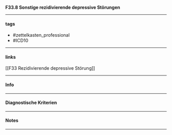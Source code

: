 __F33.8 Sonstige rezidivierende depressive Störungen__

___________________________________________
#### tags

- #zettelkasten_professional
- #ICD10 
___________________________________________
#### links

[[F33 Rezidivierende depressive Störung]]

___________________________________________
#### Info

___________________________________________
#### Diagnostische Kriterien

___________________________________________
#### Notes

___________________________________________

